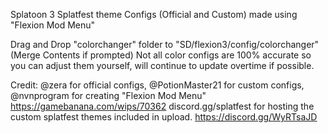 Splatoon 3 Splatfest theme Configs (Official and Custom) made using "Flexion Mod Menu"

Drag and Drop "colorchanger" folder to "SD/flexion3/config/colorchanger"
(Merge Contents if prompted)
Not all color configs are 100% accurate so you can adjust them yourself, will continue to update overtime if possible.

Credit: @zera for official configs, @PotionMaster21 for custom configs, @nvnprogram for creating "Flexion Mod Menu" https://gamebanana.com/wips/70362
discord.gg/splatfest for hosting the custom splatfest themes included in upload. https://discord.gg/WyRTsaJD

